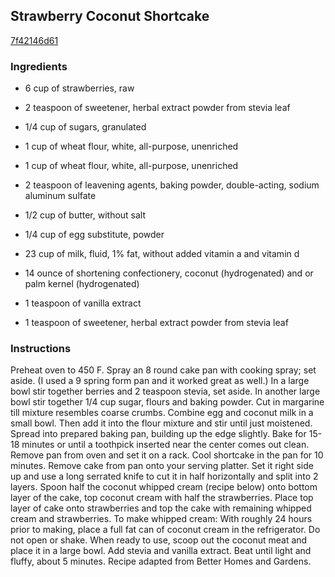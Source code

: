 ## Strawberry Coconut Shortcake

[7f42146d61](http://tastykitchen.com/recipes/desserts/strawberry-coconut-shortcake/)

### Ingredients

 - 6 cup of strawberries, raw

 - 2 teaspoon of sweetener, herbal extract powder from stevia leaf

 - 1/4 cup of sugars, granulated

 - 1 cup of wheat flour, white, all-purpose, unenriched

 - 1 cup of wheat flour, white, all-purpose, unenriched

 - 2 teaspoon of leavening agents, baking powder, double-acting, sodium aluminum sulfate

 - 1/2 cup of butter, without salt

 - 1/4 cup of egg substitute, powder

 - 23 cup of milk, fluid, 1% fat, without added vitamin a and vitamin d

 - 14 ounce of shortening confectionery, coconut (hydrogenated) and or palm kernel (hydrogenated)

 - 1 teaspoon of vanilla extract

 - 1 teaspoon of sweetener, herbal extract powder from stevia leaf

### Instructions

Preheat oven to 450 F. Spray an 8 round cake pan with cooking spray; set aside. (I used a 9 spring form pan and it worked great as well.) In a large bowl stir together berries and 2 teaspoon stevia, set aside. In another large bowl stir together 1/4 cup sugar, flours and baking powder. Cut in margarine till mixture resembles coarse crumbs. Combine egg and coconut milk in a small bowl. Then add it into the flour mixture and stir until just moistened. Spread into prepared baking pan, building up the edge slightly. Bake for 15-18 minutes or until a toothpick inserted near the center comes out clean. Remove pan from oven and set it on a rack. Cool shortcake in the pan for 10 minutes. Remove cake from pan onto your serving platter. Set it right side up and use a long serrated knife to cut it in half horizontally and split into 2 layers. Spoon half the coconut whipped cream (recipe below) onto bottom layer of the cake, top coconut cream with half the strawberries. Place top layer of cake onto strawberries and top the cake with remaining whipped cream and strawberries. To make whipped cream: With roughly 24 hours prior to making, place a full fat can of coconut cream in the refrigerator. Do not open or shake. When ready to use, scoop out the coconut meat and place it in a large bowl. Add stevia and vanilla extract. Beat until light and fluffy, about 5 minutes. Recipe adapted from Better Homes and Gardens.